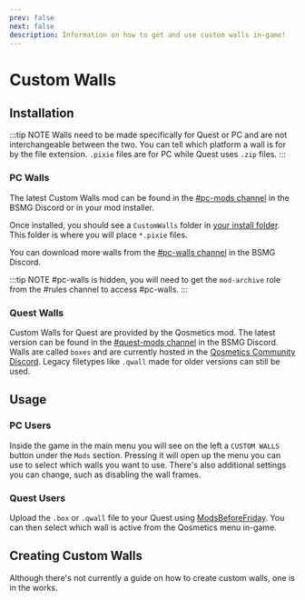 ```yaml
---
prev: false
next: false
description: Information on how to get and use custom walls in-game!
---
```


# Custom Walls

## Installation

:::tip NOTE
Walls need to be made specifically for Quest or PC and are not interchangeable between the two.
You can tell which platform a wall is for by the file extension. `.pixie` files are for PC while Quest uses `.zip` files.
:::

### PC Walls

The latest Custom Walls mod can be found in the [#pc-mods channel](https://discord.gg/beatsabermods) in the BSMG Discord
or in your mod installer.

Once installed, you should see a `CustomWalls` folder in [your install folder](/faq/install-folder.md).
This folder is where you will place `*.pixie` files.

You can download more walls from the [#pc-walls channel](https://discord.gg/beatsabermods) in the BSMG Discord.

:::tip NOTE
#pc-walls is hidden, you will need to get the `mod-archive` role from the #rules channel to access #pc-walls.
:::

### Quest Walls

Custom Walls for Quest are provided by the Qosmetics mod. The latest version can be found in the
[#quest-mods channel](https://discord.gg/beatsabermods) in the BSMG Discord. Walls are called `boxes` and are currently
hosted in the [Qosmetics Community Discord](https://discord.gg/qosmetics). Legacy filetypes like `.qwall` made for older
versions can still be used.

## Usage

### PC Users

Inside the game in the main menu you will see on the left a `CUSTOM WALLS` button under the `Mods` section.
Pressing it will open up the menu you can use to select which walls you want to use. There's also additional settings
you can change, such as disabling the wall frames.

### Quest Users

Upload the `.box` or `.qwall` file to your Quest using [ModsBeforeFriday](../quest/modding-with-mbf.md).
You can then select which wall is active from the Qosmetics menu in-game.

## Creating Custom Walls

Although there's not currently a guide on how to create custom walls, one is in the works.
